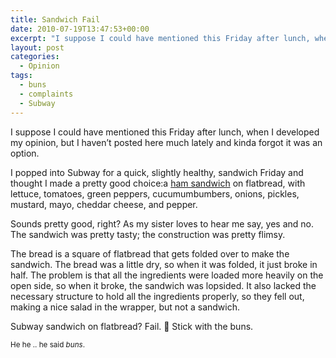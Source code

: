 ```yaml
---
title: Sandwich Fail
date: 2010-07-19T13:47:53+00:00
excerpt: "I suppose I could have mentioned this Friday after lunch, when I developed my opinion, but I haven't posted here much"
layout: post
categories:
  - Opinion
tags:
  - buns
  - complaints
  - Subway
---
```

I suppose I could have mentioned this Friday after lunch, when I developed my opinion, but I haven&#8217;t posted here much lately and kinda forgot it was an option.

I popped into Subway for a quick, slightly healthy, sandwich Friday and thought I made a pretty good choice:a [ham sandwich](http://www.freshenergy.com/#/subway/sandwichesandmore/ham/) on flatbread, with lettuce, tomatoes, green peppers, cucumumbumbers, onions, pickles, mustard, mayo, cheddar cheese, and pepper.

Sounds pretty good, right? As my sister loves to hear me say, yes and no. The sandwich was pretty tasty; the construction was pretty flimsy.

The bread is a square of flatbread that gets folded over to make the sandwich. The bread was a little dry, so when it was folded, it just broke in half. The problem is that all the ingredients were loaded more heavily on the open side, so when it broke, the sandwich was lopsided. It also lacked the necessary structure to hold all the ingredients properly, so they fell out, making a nice salad in the wrapper, but not a sandwich.

Subway sandwich on flatbread? Fail. 🙁 Stick with the buns.

<small>
  He he .. he said <em>buns</em>.
</small>